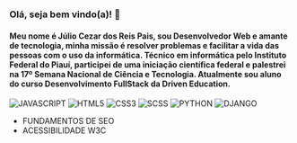 ### Olá, seja bem vindo(a)! 👋
#### Meu nome é Júlio Cezar dos Reis Pais, sou Desenvolvedor Web e amante de tecnologia, minha missão é resolver problemas e facilitar a vida das pessoas com o uso da informática. Técnico em informática pelo Instituto Federal do Piauí, participei de uma iniciação científica federal e palestrei na 17º Semana Nacional de Ciência e Tecnologia. Atualmente sou aluno do curso Desenvolvimento FullStack da Driven Education.

![JAVASCRIPT](https://img.shields.io/badge/JavaScript-323330?style=for-the-badge&logo=javascript&logoColor=F7DF1E)
![HTML5](https://img.shields.io/badge/HTML5-E34F26?style=for-the-badge&logo=html5&logoColor=white)
![CSS3](https://img.shields.io/badge/CSS3-1572B6?style=for-the-badge&logo=css3&logoColor=white)
![SCSS](https://img.shields.io/badge/Sass-CC6699?style=for-the-badge&logo=sass&logoColor=white)
![PYTHON](https://img.shields.io/badge/Python-FFD43B?style=for-the-badge&logo=python&logoColor=blue)
![DJANGO](https://img.shields.io/badge/Python-FFD43B?style=for-the-badge&logo=python&logoColor=blue)

- FUNDAMENTOS DE SEO
- ACESSIBILIDADE W3C


<!--
**julioreisdev/julioreisdev** is a ✨ _special_ ✨ repository because its `README.md` (this file) appears on your GitHub profile.

Here are some ideas to get you started:

- 🔭 I’m currently working on ...
- 🌱 I’m currently learning ...
- 👯 I’m looking to collaborate on ...
- 🤔 I’m looking for help with ...
- 💬 Ask me about ...
- 📫 How to reach me: ...
- 😄 Pronouns: ...
- ⚡ Fun fact: ...
-->
